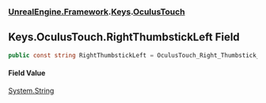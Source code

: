 ### [UnrealEngine.Framework](UnrealEngine_Framework.md 'UnrealEngine.Framework').[Keys](Keys.md 'UnrealEngine.Framework.Keys').[OculusTouch](Keys_OculusTouch.md 'UnrealEngine.Framework.Keys.OculusTouch')
## Keys.OculusTouch.RightThumbstickLeft Field
```csharp
public const string RightThumbstickLeft = OculusTouch_Right_Thumbstick_Left;
```
#### Field Value
[System.String](https://docs.microsoft.com/en-us/dotnet/api/System.String 'System.String')
